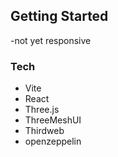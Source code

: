 ## Getting Started

-not yet responsive

### Tech 

 - Vite
 - React
 - Three.js
 - ThreeMeshUI
 - Thirdweb
 - openzeppelin
